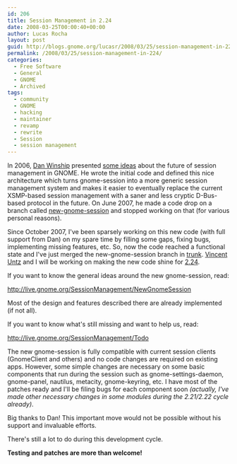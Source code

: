 ```yaml
---
id: 206
title: Session Management in 2.24
date: 2008-03-25T00:00:40+00:00
author: Lucas Rocha
layout: post
guid: http://blogs.gnome.org/lucasr/2008/03/25/session-management-in-224/
permalink: /2008/03/25/session-management-in-224/
categories:
  - Free Software
  - General
  - GNOME
  - Archived
tags:
  - community
  - GNOME
  - hacking
  - maintainer
  - revamp
  - rewrite
  - Session
  - session management
---
```

In 2006, [Dan Winship](http://mysterion.org/~danw/blog/) presented [some
ideas](http://mail.gnome.org/archives/desktop-devel-list/2006-September/msg00084.html)
about the future of session management in GNOME. He wrote the initial code and
defined this nice architecture which turns gnome-session into a more generic
session management system and makes it easier to eventually replace the current
XSMP-based session management with a saner and less cryptic D-Bus-based
protocol in the future. On June 2007, he made a code drop on a branch called
[new-gnome-session](http://svn.gnome.org/svn/gnome-session/branches/new-gnome-session/)
and stopped working on that (for various personal reasons).

Since October 2007, I've been sparsely working on this new code (with full
support from Dan) on my spare time by filling some gaps, fixing bugs,
implementing missing features, etc. So, now the code reached a functional
state and I've just merged the new-gnome-session branch in
[trunk](http://svn.gnome.org/svn/gnome-session/trunk). [Vincent
Untz](http://www.vuntz.net/journal/) and I will be working on making the
new code shine for [2.24](http://live.gnome.org/TwoPointTwentythree).

If you want to know the general ideas around the new gnome-session, read:

<http://live.gnome.org/SessionManagement/NewGnomeSession>

Most of the design and features described there are already implemented (if not
all).

If you want to know what's still missing and want to help us, read:

<http://live.gnome.org/SessionManagement/Todo>

The new gnome-session is fully compatible with current session clients
(GnomeClient and others) and no code changes are required on existing apps.
However, some simple changes are necessary on some basic components that run
during the session such as gnome-settings-daemon, gnome-panel, nautilus,
metacity, gnome-keyring, etc. I have most of the patches ready and I'll
be filing bugs for each component soon _(actually, I've made other
necessary changes in some modules during the 2.21/2.22 cycle
already)_.

Big thanks to Dan! This important move would not be possible without his
support and invaluable efforts.

There's still a lot to do during this development cycle.

**Testing and patches are more than welcome!**

